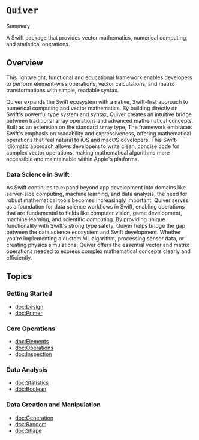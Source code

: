 # ``Quiver``

<!--@START_MENU_TOKEN@-->Summary<!--@END_MENU_TOKEN@-->

A Swift package that provides vector mathematics, numerical computing, and statistical operations.

## Overview

This lightweight, functional and educational framework enables developers to perform element-wise operations, vector calculations, and matrix transformations with simple, readable syntax.

Quiver expands the Swift ecosystem with a native, Swift-first approach to numerical computing and vector mathematics. By building directly on Swift's powerful type system and syntax, Quiver creates an intuitive bridge between traditional array operations and advanced mathematical concepts. Built as an extension on the standard `Array` type, The framework embraces Swift's emphasis on readability and expressiveness, offering mathematical operations that feel natural to iOS and macOS developers. This Swift-idiomatic approach allows developers to write clean, concise code for complex vector operations, making mathematical algorithms more accessible and maintainable within Apple's platforms.

### Data Science in Swift

As Swift continues to expand beyond app development into domains like server-side computing, machine learning, and data analysis, the need for robust mathematical tools becomes increasingly important. Quiver serves as a foundation for data science workflows in Swift, enabling operations that are fundamental to fields like computer vision, game development, machine learning, and scientific computing. By providing unique functionality with Swift's strong type safety, Quiver helps bridge the gap between the data science ecosystem and Swift development. Whether you're implementing a custom ML algorithm, processing sensor data, or creating physics simulations, Quiver offers the essential vector and matrix operations needed to express complex mathematical concepts clearly and efficiently.

## Topics

### Getting Started
- <doc:Design>
- <doc:Primer>

### Core Operations
- <doc:Elements>
- <doc:Operations>
- <doc:Inspection>

### Data Analysis
- <doc:Statistics>
- <doc:Boolean>

### Data Creation and Manipulation
- <doc:Generation>
- <doc:Random>
- <doc:Shape>
